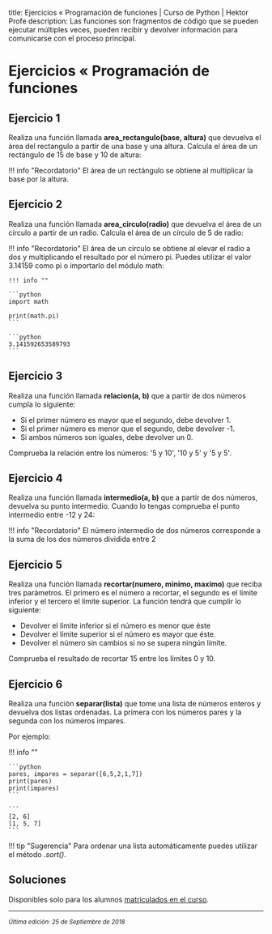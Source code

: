 title: Ejercicios « Programación de funciones | Curso de Python | Hektor Profe
description: Las funciones son fragmentos de código que se pueden ejecutar múltiples veces, pueden recibir y devolver información para comunicarse con el proceso principal.


# Ejercicios « Programación de funciones

## Ejercicio 1

Realiza una función llamada **area_rectangulo(base, altura)** que devuelva el área del rectangulo a partir de una base y una altura. Calcula el área de un rectángulo de 15 de base y 10 de altura:

!!! info "Recordatorio"
    El área de un rectángulo se obtiene al multiplicar la base por la altura.

## Ejercicio 2

Realiza una función llamada **area_circulo(radio)** que devuelva el área de un círculo a partir de un radio. Calcula el área de un círculo de 5 de radio:

!!! info "Recordatorio"
    El área de un círculo se obtiene al elevar el radio a dos y multiplicando el resultado por el número pi. Puedes utilizar el valor 3.14159 como pi o importarlo del módulo math:

    !!! info "" 
    
    ```python
    import math

    print(math.pi)
    ```

    ```python 
    3.141592653589793
    ```

## Ejercicio 3

Realiza una función llamada **relacion(a, b)** que a partir de dos números cumpla lo siguiente:

* Si el primer número es mayor que el segundo, debe devolver 1.
* Si el primer número es menor que el segundo, debe devolver -1.
* Si ambos números son iguales, debe devolver un 0.

Comprueba la relación entre los números: '5 y 10', '10 y 5' y '5 y 5'.

## Ejercicio 4

Realiza una función llamada **intermedio(a, b)** que a partir de dos números, devuelva su punto intermedio. Cuando lo tengas comprueba el punto intermedio entre -12 y 24:

!!! info "Recordatorio"
    El número intermedio de dos números corresponde a la suma de los dos números dividida entre 2

## Ejercicio 5

Realiza una función llamada **recortar(numero, minimo, maximo)** que reciba tres parámetros. El primero es el número a recortar, el segundo es el límite inferior y el tercero el límite superior. La función tendrá que cumplir lo siguiente:

* Devolver el límite inferior si el número es menor que éste
* Devolver el límite superior si el número es mayor que éste.
* Devolver el número sin cambios si no se supera ningún límite.

Comprueba el resultado de recortar 15 entre los límites 0 y 10.

## Ejercicio 6

Realiza una función **separar(lista)** que tome una lista de números enteros y devuelva dos listas ordenadas. La primera con los números pares y la segunda con los números impares. 

Por ejemplo:

!!! info "" 
    
    ```python
    pares, impares = separar([6,5,2,1,7])
    print(pares)
    print(impares)
    ```

    ```
    [2, 6]
    [1, 5, 7]
    ``` 

!!! tip "Sugerencia"
    Para ordenar una lista automáticamente puedes utilizar el método *.sort()*.

## Soluciones

Disponibles solo para los alumnos <u>[matriculados en el curso](https://www.udemy.com/course/python-3-al-completo-desde-cero/?referralCode=11428CACE5771408E4D5)</u>.

___
<small class="edited"><i>Última edición: 25 de Septiembre de 2018</i></small>